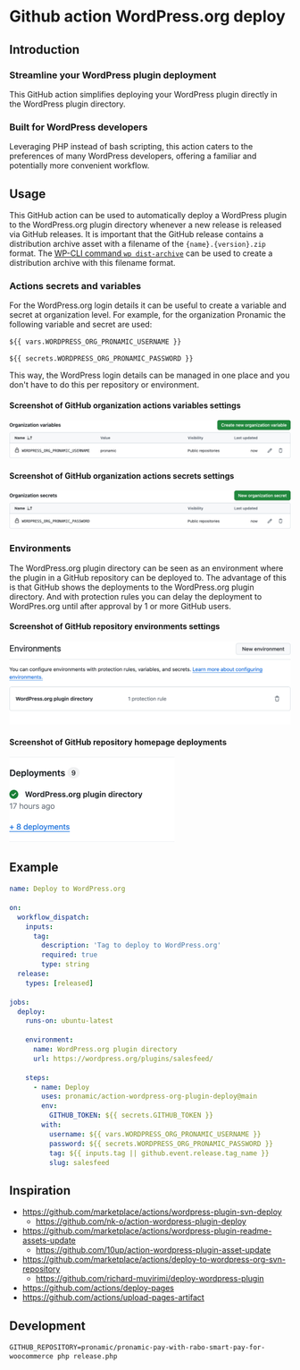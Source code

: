 # Github action WordPress.org deploy

## Introduction

### Streamline your WordPress plugin deployment

This GitHub action simplifies deploying your WordPress plugin directly in the WordPress plugin directory.

### Built for WordPress developers

Leveraging PHP instead of bash scripting, this action caters to the preferences of many WordPress developers, offering a familiar and potentially more convenient workflow.

## Usage

This GitHub action can be used to automatically deploy a WordPress plugin to the WordPress.org plugin directory whenever a new release is released via GitHub releases. It is important that the GitHub release contains a distribution archive asset with a filename of the `{name}.{version}.zip` format. The [WP-CLI command `wp dist-archive`](https://developer.wordpress.org/cli/commands/dist-archive/) can be used to create a distribution archive with this filename format.

### Actions secrets and variables

For the WordPress.org login details it can be useful to create a variable and secret at organization level. For example, for the organization Pronamic the following variable and secret are used:

```
${{ vars.WORDPRESS_ORG_PRONAMIC_USERNAME }}
```

```
${{ secrets.WORDPRESS_ORG_PRONAMIC_PASSWORD }}
```

This way, the WordPress login details can be managed in one place and you don't have to do this per repository or environment.

#### Screenshot of GitHub organization actions variables settings

![Screenshot of GitHub organization actions variables settings.](documentation/github.com_organizations_pronamic_settings_variables.png)

#### Screenshot of GitHub organization actions secrets settings

![Screenshot of GitHub organization actions secrets settings.](documentation/github.com_organizations_pronamic_settings_secrets.png)

### Environments

The WordPress.org plugin directory can be seen as an environment where the plugin in a GitHub repository can be deployed to. The advantage of this is that GitHub shows the deployments to the WordPress.org plugin directory. And with protection rules you can delay the deployment to WordPres.org until after approval by 1 or more GitHub users.

#### Screenshot of GitHub repository environments settings

![Screenshot of GitHub repository environments settings.](documentation/github.com_pronamic_wp-salesfeed_settings_environments.png)

#### Screenshot of GitHub repository homepage deployments

<img alt="Screenshot of GitHub repository homepage deployments." src="documentation/github.com_pronamic_wp-salesfeed_home_deployments.png" width="296">

## Example

```yml
name: Deploy to WordPress.org

on:
  workflow_dispatch:
    inputs:
      tag:
        description: 'Tag to deploy to WordPress.org'
        required: true
        type: string
  release:
    types: [released]

jobs:
  deploy:
    runs-on: ubuntu-latest

    environment:
      name: WordPress.org plugin directory
      url: https://wordpress.org/plugins/salesfeed/

    steps:
      - name: Deploy
        uses: pronamic/action-wordpress-org-plugin-deploy@main
        env:
          GITHUB_TOKEN: ${{ secrets.GITHUB_TOKEN }}
        with:
          username: ${{ vars.WORDPRESS_ORG_PRONAMIC_USERNAME }}
          password: ${{ secrets.WORDPRESS_ORG_PRONAMIC_PASSWORD }}
          tag: ${{ inputs.tag || github.event.release.tag_name }}
          slug: salesfeed
```

## Inspiration

- https://github.com/marketplace/actions/wordpress-plugin-svn-deploy
  - https://github.com/nk-o/action-wordpress-plugin-deploy
- https://github.com/marketplace/actions/wordpress-plugin-readme-assets-update
  - https://github.com/10up/action-wordpress-plugin-asset-update
- https://github.com/marketplace/actions/deploy-to-wordpress-org-svn-repository
  - https://github.com/richard-muvirimi/deploy-wordpress-plugin
- https://github.com/actions/deploy-pages
- https://github.com/actions/upload-pages-artifact

## Development

```
GITHUB_REPOSITORY=pronamic/pronamic-pay-with-rabo-smart-pay-for-woocommerce php release.php
```
